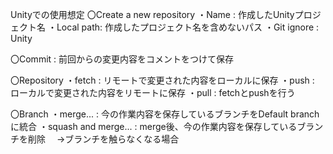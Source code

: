 Unityでの使用想定
〇Create a new repository
・Name : 作成したUnityプロジェクト名
・Local path: 作成したプロジェクト名を含めないパス
・Git ignore : Unity

〇Commit : 前回からの変更内容をコメントをつけて保存

〇Repository
・fetch : リモートで変更された内容をローカルに保存
・push : ローカルで変更された内容をリモートに保存
・pull : fetchとpushを行う

〇Branch
・merge... : 今の作業内容を保存しているブランチをDefault branchに統合
・squash and merge... : merge後、今の作業内容を保存しているブランチを削除
　->ブランチを触らなくなる場合